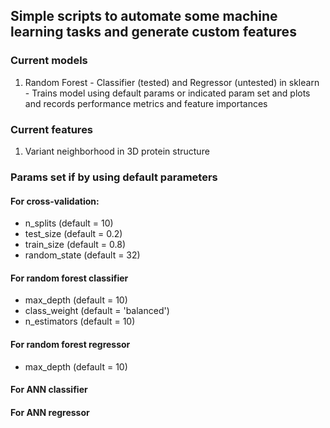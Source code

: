 ## Simple scripts to automate some machine learning tasks and generate custom features

### Current models

1. Random Forest - Classifier (tested) and Regressor (untested) in sklearn - Trains model using default params or indicated param set and plots and records performance metrics and feature importances

### Current features

1. Variant neighborhood in 3D protein structure

### Params set if by using default parameters

#### For cross-validation:

- n_splits (default = 10)
- test_size (default = 0.2)
- train_size (default = 0.8)
- random_state (default = 32)

#### For random forest classifier

- max_depth (default = 10)
- class_weight (default = 'balanced')
- n_estimators (default = 10)

#### For random forest regressor

- max_depth (default = 10)

#### For ANN classifier

#### For ANN regressor
